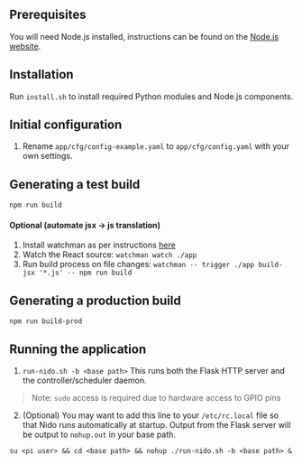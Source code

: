 ## Prerequisites
You will need Node.js installed, instructions can be found on the [Node.js website](https://nodejs.org/en/download/package-manager/#debian-and-ubuntu-based-linux-distributions).

## Installation
Run `install.sh` to install required Python modules and Node.js components.

## Initial configuration
1. Rename `app/cfg/config-example.yaml` to `app/cfg/config.yaml` with your own settings.

## Generating a test build
`npm run build`

#### Optional (automate jsx -> js translation)
1. Install watchman as per instructions [here](https://facebook.github.io/watchman/docs/install.html)
2. Watch the React source: `watchman watch ./app`
3. Run build process on file changes: `watchman -- trigger ./app build-jsx '*.js' -- npm run build`

## Generating a production build
`npm run build-prod`

## Running the application
1. `run-nido.sh -b <base path>` This runs both the Flask HTTP server and the controller/scheduler daemon.
> Note: `sudo` access is required due to hardware access to GPIO pins
2. (Optional) You may want to add this line to your `/etc/rc.local` file so that Nido runs automatically at startup. Output from the Flask server will be output to `nohup.out` in your base path.
```
su <pi user> && cd <base path> && nohup ./run-nido.sh -b <base path> &
```
